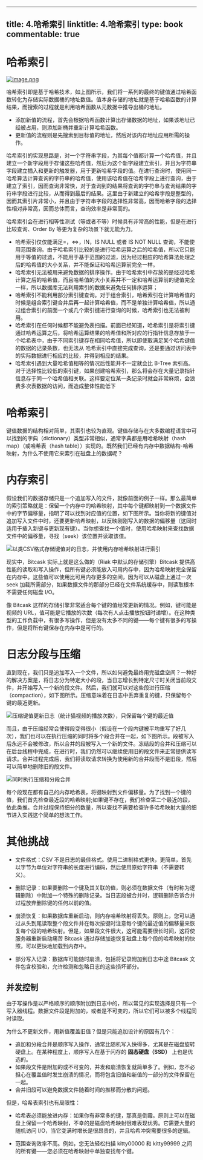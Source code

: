 
---
title: 4.哈希索引
linktitle: 4.哈希索引
type: book
commentable: true
---

# 哈希索引

[![image.png](https://i.postimg.cc/zvwK1jyc/image.png)](https://postimg.cc/H8xVwb4w)

哈希索引即是基于哈希技术，如上图所示，我们将一系列的最终的键值通过哈希函数转化为存储实际数据桶的地址数值。值本身存储的地址就是基于哈希函数的计算结果，而搜索的过程就是利用哈希函数从元数据中推导出桶的地址。

- 添加新值的流程，首先会根据哈希函数计算出存储数据的地址，如果该地址已经被占用，则添加新桶并重新计算哈希函数。
- 更新值的流程则是先搜索到目标值的地址，然后对该内存地址应用所需的操作。

哈希索引的实现思路是，对一个字符串字段，为其每个值都计算一个哈希值，并且建立一个新字段用于存储这些哈希值，然后为这个新字段建立索引，并且为字符串字段建立插入和更新的触发器，用于更新哈希字段的值。在进行查询时，使用同一哈希算法计算查询的字符串的哈希值，使用该哈希值在哈希字段上进行查询，由于建立了索引，因而查询非常快，对于查询到的结果将查询的字符串与查询结果的字符串字段进行比较，从而得到最后的结果。这里由于新建立的哈希字段是整型的，因而其索引片非常小，并且由于字符串字段的选择性非常高，因而哈希字段的选择性相对非常高，因而总体而言，查询效率是非常高的。

哈希索引会在进行相等性测试（等或者不等）时候具有非常高的性能，但是在进行比较查询、Order By 等更为复杂的场景下就无能为力。

- 哈希索引仅仅能满足=，<=>，IN，IS NULL 或者 IS NOT NULL 查询，不能使用范围查询。由于哈希索引比较的是进行哈希运算之后的哈希值，所以它只能用于等值的过滤，不能用于基于范围的过滤，因为经过相应的哈希算法处理之后的哈希值的大小关系，并不能保证和哈希运算前完全一样。
- 哈希索引无法被用来避免数据的排序操作。由于哈希索引中存放的是经过哈希计算之后的哈希值，而且哈希值的大小关系并不一定和哈希运算前的键值完全一样，所以数据库无法利用索引的数据来避免任何排序运算；
- 哈希索引不能利用部分索引键查询。对于组合索引，哈希索引在计算哈希值的时候是组合索引键合并后再一起计算哈希值，而不是单独计算哈希值，所以通过组合索引的前面一个或几个索引键进行查询的时候，哈希索引也无法被利用。
- 哈希索引在任何时候都不能避免表扫描。前面已经知道，哈希索引是将索引键通过哈希运算之后，将哈希运算结果的哈希值和所对应的行指针信息存放于一个哈希表中，由于不同索引键存在相同哈希值，所以即使取满足某个哈希键值的数据的记录条数，也无法从 哈希索引中直接完成查询，还是要通过访问表中的实际数据进行相应的比较，并得到相应的结果。
- 哈希索引遇到大量哈希值相等的情况后性能并不一定就会比 B-Tree 索引高。对于选择性比较低的索引键，如果创建哈希索引，那么将会存在大量记录指针信息存于同一个哈希值相关联。这样要定位某一条记录时就会非常麻烦，会浪费多次表数据的访问，而造成整体性能低下

# 哈希索引

键值数据的结构相对简单，其索引也较为直观。键值存储与在大多数编程语言中可以找到的字典（dictionary）类型非常相似，通常字典都是用哈希映射（hash map）（或哈希表（hash table））实现的。既然我们已经有内存中数据结构-哈希映射，为什么不使用它来索引在磁盘上的数据呢？

# 内存索引

假设我们的数据存储只是一个追加写入的文件，就像前面的例子一样。那么最简单的索引策略就是：保留一个内存中的哈希映射，其中每个键都映射到一个数据文件中的字节偏移量，指明了可以找到对应值的位置，如下图所示。当你将新的键值对追加写入文件中时，还要更新哈希映射，以反映刚刚写入的数据的偏移量（这同时适用于插入新键与更新现有键）。当你想查找一个值时，使用哈希映射来查找数据文件中的偏移量，寻找（seek）该位置并读取该值。

![以类CSV格式存储键值对的日志，并使用内存哈希映射进行索引](https://s2.ax1x.com/2020/02/05/1yCVAA.md.png)

现实中，Bitcask 实际上就是这么做的（Riak 中默认的存储引擎）Bitcask 提供高性能的读取和写入操作，但所有键必须能放入可用内存中，因为哈希映射完全保留在内存中。这些值可以使用比可用内存更多的空间，因为可以从磁盘上通过一次 seek 加载所需部分，如果数据文件的那部分已经在文件系统缓存中，则读取根本不需要任何磁盘 I/O。

像 Bitcask 这样的存储引擎非常适合每个键的值经常更新的情况。例如，键可能是视频的 URL，值可能是它播放的次数（每次有人点击播放按钮时递增）。在这种类型的工作负载中，有很多写操作，但是没有太多不同的键——每个键有很多的写操作，但是将所有键保存在内存中是可行的。

# 日志分段与压缩

直到现在，我们只是追加写入一个文件，所以如何避免最终用完磁盘空间？一种好的解决方案是，将日志分为特定大小的段，当日志增长到特定尺寸时关闭当前段文件，并开始写入一个新的段文件。然后，我们就可以对这些段进行压缩（compaction），如下图所示。压缩意味着在日志中丢弃重复的键，只保留每个键的最近更新。

![压缩键值更新日志（统计猫视频的播放次数），只保留每个键的最近值](https://s2.ax1x.com/2020/02/05/1yC1BQ.png)

而且，由于压缩经常会使得段变得很小（假设在一个段内键被平均重写了好几次），我们也可以在执行压缩的同时将多个段合并在一起，如下图所示。段被写入后永远不会被修改，所以合并的段被写入一个新的文件。冻结段的合并和压缩可以在后台线程中完成，在进行时，我们仍然可以继续使用旧的段文件来正常提供读写请求。合并过程完成后，我们将读取请求转换为使用新的合并段而不是旧段，然后可以简单地删除旧的段文件。

![同时执行压缩和分段合并](https://s2.ax1x.com/2020/02/05/1yCN90.md.png)

每个段现在都有自己的内存哈希表，将键映射到文件偏移量。为了找到一个键的值，我们首先检查最近段的哈希映射;如果键不存在，我们检查第二个最近的段，依此类推。合并过程保持细分的数量，所以查找不需要检查许多哈希映射大量的细节进入实践这个简单的想法工作。

# 其他挑战

- 文件格式：CSV 不是日志的最佳格式。使用二进制格式更快，更简单，首先以字节为单位对字符串的长度进行编码，然后使用原始字符串（不需要转义）。

- 删除记录：如果要删除一个键及其关联的值，则必须在数据文件（有时称为逻辑删除）中附加一个特殊的删除记录。当日志段被合并时，逻辑删除告诉合并过程放弃删除键的任何以前的值。

- 崩溃恢复：如果数据库重新启动，则内存哈希映射将丢失。原则上，您可以通过从头到尾读取整个段文件并在每次按键时注意每个键的最近值的偏移量来恢复每个段的哈希映射。但是，如果段文件很大，这可能需要很长时间，这将使服务器重新启动痛苦 Bitcask 通过存储加速恢复磁盘上每个段的哈希映射的快照，可以更快地加载到内存中。

- 部分写入记录：数据库可能随时崩溃，包括将记录附加到日志中途 Bitcask 文件包含校验和，允许检测和忽略日志的这些损坏部分。

## 并发控制

由于写操作是以严格顺序的顺序附加到日志中的，所以常见的实现选择是只有一个写入器线程。数据文件段是附加的，或者是不可变的，所以它们可以被多个线程同时读取。

为什么不更新文件，用新值覆盖旧值？但是只能追加设计的原因有几个：

- 追加和分段合并是顺序写入操作，通常比随机写入快得多，尤其是在磁盘旋转硬盘上。在某种程度上，顺序写入在基于闪存的 **固态硬盘（SSD）** 上也是优选的。
- 如果段文件是附加的或不可变的，并发和崩溃恢复就简单多了。例如，您不必担心在覆盖值时发生崩溃的情况，而将包含旧值和新值的一部分的文件保留在一起。
- 合并旧段可以避免数据文件随着时间的推移而分散的问题。

但是，哈希表索引也有局限性：

- 哈希表必须能放进内存：如果你有非常多的键，那真是倒霉。原则上可以在磁盘上保留一个哈希映射，不幸的是磁盘哈希映射很难表现优秀。它需要大量的随机访问 I/O，当它变满时增长是很昂贵的，并且哈希冲突需要很多的逻辑。

- 范围查询效率不高。例如，您无法轻松扫描 kitty00000 和 kitty99999 之间的所有键——您必须在哈希映射中单独查找每个键。

    